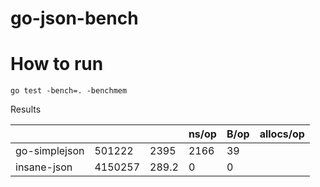 # go-json-bench

# How to run

```shell
go test -bench=. -benchmem
```

Results

|               |         |       | ns/op | B/op | allocs/op |
| ------------- | ------- | ----- | ----- | ---- | --------- |
| go-simplejson | 501222  | 2395  | 2166  | 39   |
| insane-json   | 4150257 | 289.2 | 0     | 0    |
